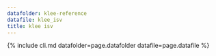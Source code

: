 ```yaml
---
datafolder: klee-reference
datafile: klee_isv
title: klee isv
---
```

{% include cli.md datafolder=page.datafolder datafile=page.datafile %}
